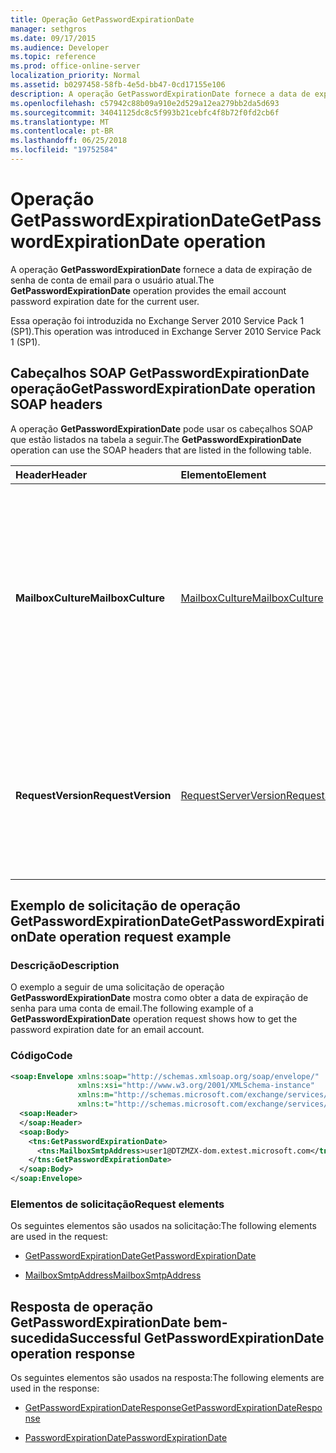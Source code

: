 ```yaml
---
title: Operação GetPasswordExpirationDate
manager: sethgros
ms.date: 09/17/2015
ms.audience: Developer
ms.topic: reference
ms.prod: office-online-server
localization_priority: Normal
ms.assetid: b0297458-58fb-4e5d-bb47-0cd17155e106
description: A operação GetPasswordExpirationDate fornece a data de expiração de senha de conta de email para o usuário atual.
ms.openlocfilehash: c57942c88b09a910e2d529a12ea279bb2da5d693
ms.sourcegitcommit: 34041125dc8c5f993b21cebfc4f8b72f0fd2cb6f
ms.translationtype: MT
ms.contentlocale: pt-BR
ms.lasthandoff: 06/25/2018
ms.locfileid: "19752584"
---
```

# <a name="getpasswordexpirationdate-operation"></a><span data-ttu-id="b79cb-103">Operação GetPasswordExpirationDate</span><span class="sxs-lookup"><span data-stu-id="b79cb-103">GetPasswordExpirationDate operation</span></span>

<span data-ttu-id="b79cb-104">A operação **GetPasswordExpirationDate** fornece a data de expiração de senha de conta de email para o usuário atual.</span><span class="sxs-lookup"><span data-stu-id="b79cb-104">The **GetPasswordExpirationDate** operation provides the email account password expiration date for the current user.</span></span> 
  
<span data-ttu-id="b79cb-105">Essa operação foi introduzida no Exchange Server 2010 Service Pack 1 (SP1).</span><span class="sxs-lookup"><span data-stu-id="b79cb-105">This operation was introduced in Exchange Server 2010 Service Pack 1 (SP1).</span></span>
  
## <a name="getpasswordexpirationdate-operation-soap-headers"></a><span data-ttu-id="b79cb-106">Cabeçalhos SOAP GetPasswordExpirationDate operação</span><span class="sxs-lookup"><span data-stu-id="b79cb-106">GetPasswordExpirationDate operation SOAP headers</span></span>

<span data-ttu-id="b79cb-107">A operação **GetPasswordExpirationDate** pode usar os cabeçalhos SOAP que estão listados na tabela a seguir.</span><span class="sxs-lookup"><span data-stu-id="b79cb-107">The **GetPasswordExpirationDate** operation can use the SOAP headers that are listed in the following table.</span></span> 
  
|<span data-ttu-id="b79cb-108">**Header**</span><span class="sxs-lookup"><span data-stu-id="b79cb-108">**Header**</span></span>|<span data-ttu-id="b79cb-109">**Elemento**</span><span class="sxs-lookup"><span data-stu-id="b79cb-109">**Element**</span></span>|<span data-ttu-id="b79cb-110">**Descrição**</span><span class="sxs-lookup"><span data-stu-id="b79cb-110">**Description**</span></span>|
|:-----|:-----|:-----|
|<span data-ttu-id="b79cb-111">**MailboxCulture**</span><span class="sxs-lookup"><span data-stu-id="b79cb-111">**MailboxCulture**</span></span> <br/> |[<span data-ttu-id="b79cb-112">MailboxCulture</span><span class="sxs-lookup"><span data-stu-id="b79cb-112">MailboxCulture</span></span>](mailboxculture.md) <br/> |<span data-ttu-id="b79cb-113">Identifica a cultura, conforme definido no RFC 3066, "Marcas para a identificação de idiomas", que será usada para acessar a caixa de correio.</span><span class="sxs-lookup"><span data-stu-id="b79cb-113">Identifies the culture, as defined in RFC 3066, "Tags for the Identification of Languages", to be used to access the mailbox.</span></span> <span data-ttu-id="b79cb-114">Isso é aplicável a uma solicitação.</span><span class="sxs-lookup"><span data-stu-id="b79cb-114">This is applicable to a request.</span></span>  <br/> |
|<span data-ttu-id="b79cb-115">**RequestVersion**</span><span class="sxs-lookup"><span data-stu-id="b79cb-115">**RequestVersion**</span></span> <br/> |[<span data-ttu-id="b79cb-116">RequestServerVersion</span><span class="sxs-lookup"><span data-stu-id="b79cb-116">RequestServerVersion</span></span>](requestserverversion.md) <br/> |<span data-ttu-id="b79cb-117">Identifica o esquema para a solicitação de operação.</span><span class="sxs-lookup"><span data-stu-id="b79cb-117">Identifies the schema for the operation request.</span></span> <span data-ttu-id="b79cb-118">Isso é aplicável a uma solicitação.</span><span class="sxs-lookup"><span data-stu-id="b79cb-118">This is applicable to a request.</span></span> <span data-ttu-id="b79cb-119">Isso é aplicável a uma solicitação.</span><span class="sxs-lookup"><span data-stu-id="b79cb-119">This is applicable to a request.</span></span>  <br/> |
   
## <a name="getpasswordexpirationdate-operation-request-example"></a><span data-ttu-id="b79cb-120">Exemplo de solicitação de operação GetPasswordExpirationDate</span><span class="sxs-lookup"><span data-stu-id="b79cb-120">GetPasswordExpirationDate operation request example</span></span>

### <a name="description"></a><span data-ttu-id="b79cb-121">Descrição</span><span class="sxs-lookup"><span data-stu-id="b79cb-121">Description</span></span>

<span data-ttu-id="b79cb-122">O exemplo a seguir de uma solicitação de operação **GetPasswordExpirationDate** mostra como obter a data de expiração de senha para uma conta de email.</span><span class="sxs-lookup"><span data-stu-id="b79cb-122">The following example of a **GetPasswordExpirationDate** operation request shows how to get the password expiration date for an email account.</span></span> 
  
### <a name="code"></a><span data-ttu-id="b79cb-123">Código</span><span class="sxs-lookup"><span data-stu-id="b79cb-123">Code</span></span>

```XML
<soap:Envelope xmlns:soap="http://schemas.xmlsoap.org/soap/envelope/"
               xmlns:xsi="http://www.w3.org/2001/XMLSchema-instance"
               xmlns:m="http://schemas.microsoft.com/exchange/services/2006/messages"
               xmlns:t="http://schemas.microsoft.com/exchange/services/2006/types">
  <soap:Header>
  </soap:Header>
  <soap:Body>
    <tns:GetPasswordExpirationDate>
      <tns:MailboxSmtpAddress>user1@DTZMZX-dom.extest.microsoft.com</tns:MailboxSmtpAddress>
    </tns:GetPasswordExpirationDate>
  </soap:Body>
</soap:Envelope>

```

### <a name="request-elements"></a><span data-ttu-id="b79cb-124">Elementos de solicitação</span><span class="sxs-lookup"><span data-stu-id="b79cb-124">Request elements</span></span>

<span data-ttu-id="b79cb-125">Os seguintes elementos são usados na solicitação:</span><span class="sxs-lookup"><span data-stu-id="b79cb-125">The following elements are used in the request:</span></span>
  
- [<span data-ttu-id="b79cb-126">GetPasswordExpirationDate</span><span class="sxs-lookup"><span data-stu-id="b79cb-126">GetPasswordExpirationDate</span></span>](getpasswordexpirationdate.md)
    
- [<span data-ttu-id="b79cb-127">MailboxSmtpAddress</span><span class="sxs-lookup"><span data-stu-id="b79cb-127">MailboxSmtpAddress</span></span>](mailboxsmtpaddress.md)
    
## <a name="successful-getpasswordexpirationdate-operation-response"></a><span data-ttu-id="b79cb-128">Resposta de operação GetPasswordExpirationDate bem-sucedida</span><span class="sxs-lookup"><span data-stu-id="b79cb-128">Successful GetPasswordExpirationDate operation response</span></span>

<span data-ttu-id="b79cb-129">Os seguintes elementos são usados na resposta:</span><span class="sxs-lookup"><span data-stu-id="b79cb-129">The following elements are used in the response:</span></span>
  
- [<span data-ttu-id="b79cb-130">GetPasswordExpirationDateResponse</span><span class="sxs-lookup"><span data-stu-id="b79cb-130">GetPasswordExpirationDateResponse</span></span>](getpasswordexpirationdateresponse.md)
    
- [<span data-ttu-id="b79cb-131">PasswordExpirationDate</span><span class="sxs-lookup"><span data-stu-id="b79cb-131">PasswordExpirationDate</span></span>](passwordexpirationdate.md)
    

